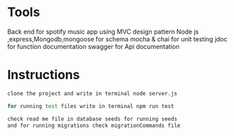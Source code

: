 # Tools
Back end for spotify music app using MVC design pattern Node js ,express,Mongodb,mongoose for schema 
mocha & chai for unit testing 
jdoc for function documentation
swagger for Api documentation


# Instructions
```bash
clone the project and write in terminal node server.js
```
```bash
for running test files write in terminal npm run test
```
```bash
check read me file in database seeds for running seeds 
and for running migrations check migrationCommands file 
```
